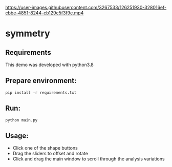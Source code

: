 

https://user-images.githubusercontent.com/3267533/126251930-328016ef-cbbe-4851-8244-cb129c5f3f9e.mp4

# symmetry

## Requirements
This demo was developed with python3.8

## Prepare environment:
```pip install -r requirements.txt```

## Run:
```python main.py```

## Usage:
* Click one of the shape buttons
* Drag the sliders to offset and rotate
* Click and drag the main window to scroll through the analysis variations
